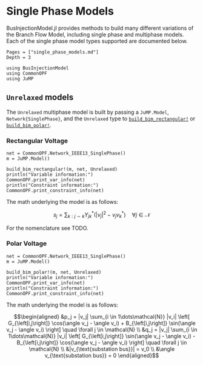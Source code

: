# Single Phase Models
BusInjectionModel.jl provides methods to build many different variations of the Branch Flow Model,
including single phase and multiphase models. Each of the single phase model types supported are documented below.
```@contents
Pages = ["single_phase_models.md"]
Depth = 3
```
```@setup imports
using BusInjectionModel
using CommonOPF
using JuMP
```


## `Unrelaxed` models
The `Unrelaxed` multiphase model is built by passing a `JuMP.Model`, `Network{SinglePhase}`, and the
`Unrelaxed` type to [`build_bim_rectangular!`](@ref) or [`build_bim_polar!`](@ref).


### Rectangular Voltage
```@example imports
net = CommonOPF.Network_IEEE13_SinglePhase()
m = JuMP.Model()

build_bim_rectangular!(m, net, Unrelaxed)
println("Variable information:")
CommonOPF.print_var_info(net)
println("Constraint information:")
CommonOPF.print_constraint_info(net)
```

The math underlying the model is as follows:
```math
s_j = \sum_{k: j \sim k} Y_{jk}^* \left( |v_j|^2 - v_j v_k^* \right)
\quad \forall j \in \mathcal{N}
```
For the nomenclature see TODO.


### Polar Voltage
```@example imports
net = CommonOPF.Network_IEEE13_SinglePhase()
m = JuMP.Model()

build_bim_polar!(m, net, Unrelaxed)
println("Variable information:")
CommonOPF.print_var_info(net)
println("Constraint information:")
CommonOPF.print_constraint_info(net)
```

The math underlying the model is as follows:
```math
\begin{aligned}
&p_j =  |v_j| \sum_{i \in 1\dots\mathcal{N}} |v_i| \left[
    G_{\left[i,j\right]} \cos(\angle v_j - \angle v_i) + B_{\left[i,j\right]} \sin(\angle v_j - \angle v_i)
    \right]
    \quad \forall j \in \mathcal{N}
\\
&q_j =  |v_j| \sum_{i \in 1\dots\mathcal{N}} |v_i| \left[
    G_{\left[i,j\right]} \sin(\angle v_j - \angle v_i) - B_{\left[i,j\right]} \cos(\angle v_j - \angle v_i)
    \right]
    \quad \forall j \in \mathcal{N}
\\
&|v_{\text{substation bus}}| = v_0 
\\
&\angle v_{\text{substation bus}} = 0
\end{aligned}
```
